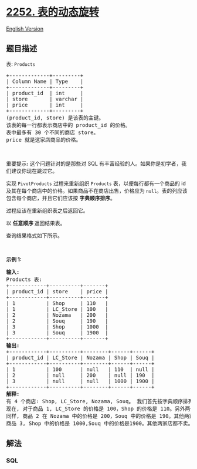 # [2252. 表的动态旋转](https://leetcode.cn/problems/dynamic-pivoting-of-a-table)

[English Version](/solution/2200-2299/2252.Dynamic%20Pivoting%20of%20a%20Table/README_EN.md)

## 题目描述

<p>表: <code>Products</code></p>

<pre>
+-------------+---------+
| Column Name | Type    |
+-------------+---------+
| product_id  | int     |
| store       | varchar |
| price       | int     |
+-------------+---------+
(product_id, store) 是该表的主键。
该表的每一行都表示商店中的 product_id 的价格。
表中最多有 30 个不同的商店 store。
price 就是这家店商品的价格。
</pre>

<p>&nbsp;</p>

<p>重要提示<strong>:</strong> 这个问题针对的是那些对 SQL 有丰富经验的人。如果你是初学者，我们建议你现在跳过它。</p>

<p>实现 <code>PivotProducts</code> 过程来重新组织 <code>Products</code> 表，以便每行都有一个商品的 id 及其在每个商店中的价格。如果商品不在商店出售，价格应为 <code>null</code>。表的列应该包含每个商店，并且它们应该按 <strong>字典顺序排序</strong>。</p>

<p>过程应该在重新组织表之后返回它。</p>

<p data-group="1-1">以 <strong>任意顺序&nbsp;</strong>返回结果表。</p>

<p>查询结果格式如下所示。</p>

<p>&nbsp;</p>

<p><strong>示例 1:</strong></p>

<pre>
<strong>输入:</strong> 
Products 表:
+------------+----------+-------+
| product_id | store    | price |
+------------+----------+-------+
| 1          | Shop     | 110   |
| 1          | LC_Store | 100   |
| 2          | Nozama   | 200   |
| 2          | Souq     | 190   |
| 3          | Shop     | 1000  |
| 3          | Souq     | 1900  |
+------------+----------+-------+
<strong>输出:</strong> 
+------------+----------+--------+------+------+
| product_id | LC_Store | Nozama | Shop | Souq |
+------------+----------+--------+------+------+
| 1          | 100      | null   | 110  | null |
| 2          | null     | 200    | null | 190  |
| 3          | null     | null   | 1000 | 1900 |
+------------+----------+--------+------+------+
<strong>解释:</strong> 
有 4 个商店: Shop, LC_Store, Nozama, Souq。 我们首先按字典顺序排列: LC_Store, Nozama, Shop, Souq.
现在, 对于商品 1, LC_Store 的价格是 100，Shop 的价格是 110。另外两个商店没有该商品销售，因此我们将价格设置为 null。
同样, 商品 2 在 Nozama 中的价格是 200，Souq 中的价格是 190。其他两家店都不卖。
商品 3, Shop 中的价格是 1000,Souq 中的价格是1900。其他两家店都不卖。</pre>

## 解法

### **SQL**

```sql

```
